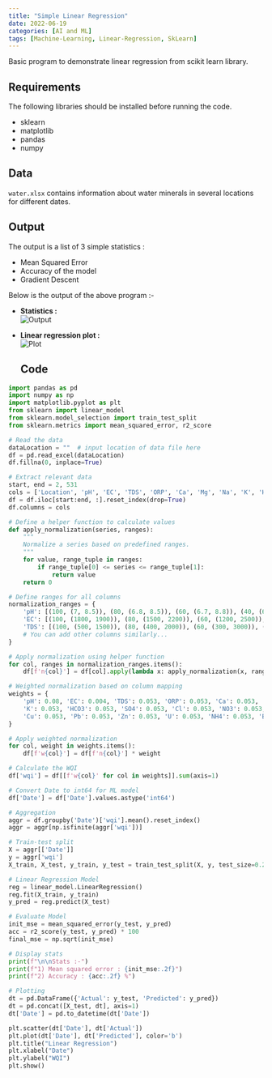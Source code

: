 ```yaml
---
title: "Simple Linear Regression"
date: 2022-06-19
categories: [AI and ML]
tags: [Machine-Learning, Linear-Regression, SkLearn]
---
```


Basic program to demonstrate linear regression from scikit learn library.

## Requirements

The following libraries should be installed before running the code.

- sklearn
- matplotlib
- pandas
- numpy

## Data

`water.xlsx` contains information about water minerals in several locations for different dates.

## Output

The output is a list of 3 simple statistics :

- Mean Squared Error
- Accuracy of the model
- Gradient Descent
  <br>

Below is the output of the above program :-<br>

- **Statistics :**<br>
  ![Output](https://user-images.githubusercontent.com/30381993/174478158-44bb5678-5d29-4ee8-9a40-ee6e130fd349.png)

- **Linear regression plot :**<br>
  ![Plot](https://user-images.githubusercontent.com/30381993/174477455-a5f93e58-4060-4a31-bcea-1350c686e7e4.png)

  ## Code

```python
import pandas as pd
import numpy as np
import matplotlib.pyplot as plt
from sklearn import linear_model
from sklearn.model_selection import train_test_split
from sklearn.metrics import mean_squared_error, r2_score

# Read the data
dataLocation = ""  # input location of data file here
df = pd.read_excel(dataLocation)
df.fillna(0, inplace=True)

# Extract relevant data
start, end = 2, 531
cols = ['Location', 'pH', 'EC', 'TDS', 'ORP', 'Ca', 'Mg', 'Na', 'K', 'HCO3', 'SO4', 'Cl', 'NO3', 'CO3', 'F', 'Cu', 'Pb', 'Zn', 'U', 'NH4', 'Br', 'Date']
df = df.iloc[start:end, :].reset_index(drop=True)
df.columns = cols

# Define a helper function to calculate values
def apply_normalization(series, ranges):
    """
    Normalize a series based on predefined ranges.
    """
    for value, range_tuple in ranges:
        if range_tuple[0] <= series <= range_tuple[1]:
            return value
    return 0

# Define ranges for all columns
normalization_ranges = {
    'pH': [(100, (7, 8.5)), (80, (6.8, 8.5)), (60, (6.7, 8.8)), (40, (6.5, 9))],
    'EC': [(100, (1800, 1900)), (80, (1500, 2200)), (60, (1200, 2500)), (40, (900, 2800))],
    'TDS': [(100, (500, 1500)), (80, (400, 2000)), (60, (300, 3000)), (40, (200, 3500))],
    # You can add other columns similarly...
}

# Apply normalization using helper function
for col, ranges in normalization_ranges.items():
    df[f'n{col}'] = df[col].apply(lambda x: apply_normalization(x, ranges))

# Weighted normalization based on column mapping
weights = {
    'pH': 0.08, 'EC': 0.004, 'TDS': 0.053, 'ORP': 0.053, 'Ca': 0.053, 'Mg': 0.053, 'Na': 0.014,
    'K': 0.053, 'HCO3': 0.053, 'SO4': 0.053, 'Cl': 0.053, 'NO3': 0.053, 'CO3': 0.053, 'F': 0.053,
    'Cu': 0.053, 'Pb': 0.053, 'Zn': 0.053, 'U': 0.053, 'NH4': 0.053, 'Br': 0.053
}

# Apply weighted normalization
for col, weight in weights.items():
    df[f'w{col}'] = df[f'n{col}'] * weight

# Calculate the WQI
df['wqi'] = df[[f'w{col}' for col in weights]].sum(axis=1)

# Convert Date to int64 for ML model
df['Date'] = df['Date'].values.astype('int64')

# Aggregation
aggr = df.groupby('Date')['wqi'].mean().reset_index()
aggr = aggr[np.isfinite(aggr['wqi'])]

# Train-test split
X = aggr[['Date']]
y = aggr['wqi']
X_train, X_test, y_train, y_test = train_test_split(X, y, test_size=0.2, random_state=4)

# Linear Regression Model
reg = linear_model.LinearRegression()
reg.fit(X_train, y_train)
y_pred = reg.predict(X_test)

# Evaluate Model
init_mse = mean_squared_error(y_test, y_pred)
acc = r2_score(y_test, y_pred) * 100
final_mse = np.sqrt(init_mse)

# Display stats
print(f"\n\nStats :-")
print(f"1) Mean squared error : {init_mse:.2f}")
print(f"2) Accuracy : {acc:.2f} %")

# Plotting
dt = pd.DataFrame({'Actual': y_test, 'Predicted': y_pred})
dt = pd.concat([X_test, dt], axis=1)
dt['Date'] = pd.to_datetime(dt['Date'])

plt.scatter(dt['Date'], dt['Actual'])
plt.plot(dt['Date'], dt['Predicted'], color='b')
plt.title("Linear Regression")
plt.xlabel("Date")
plt.ylabel("WQI")
plt.show()
```
